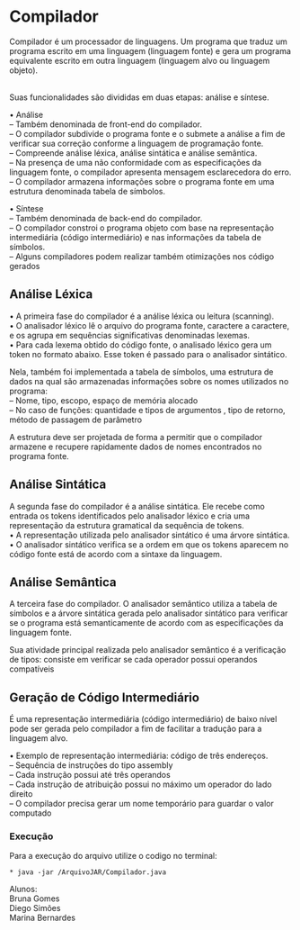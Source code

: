 # Compilador

Compilador é um processador de linguagens. Um programa que traduz um programa escrito em uma linguagem (linguagem fonte) e gera um programa equivalente escrito em outra linguagem (linguagem alvo ou linguagem objeto). <br /> <br />

Suas funcionalidades são divididas em duas etapas: análise e síntese. <br />

• Análise <br />
– Também denominada de front-end do compilador. <br />
– O compilador subdivide o programa fonte e o submete a análise a fim de verificar sua correção conforme a linguagem de programação fonte. <br />
– Compreende análise léxica, análise sintática e análise semântica.  <br />
– Na presença de uma não conformidade com as especificações da linguagem fonte, o compilador apresenta mensagem esclarecedora do erro. <br />
– O compilador armazena informações sobre o programa fonte em uma estrutura denominada tabela de símbolos. <br />

• Síntese <br />
– Também denominada de back-end do compilador. <br />
– O compilador constroi o programa objeto com base na representação intermediária (código intermediário) e nas informações da tabela de símbolos. <br />
– Alguns compiladores podem realizar também otimizações nos código gerados <br />

## Análise Léxica

• A primeira fase do compilador é a análise léxica ou leitura (scanning). <br />
• O analisador léxico lê o arquivo do programa fonte, caractere a caractere, e os agrupa em sequências significativas denominadas lexemas. <br />
• Para cada lexema obtido do código fonte, o analisado léxico gera um token no formato abaixo. Esse token é passado para o analisador sintático. <br />

Nela, também foi implementada a tabela de símbolos, uma estrutura de dados na qual são armazenadas informações sobre os nomes utilizados no programa: <br />
– Nome, tipo, escopo, espaço de memória alocado <br />
– No caso de funções: quantidade e tipos de argumentos , tipo de retorno, método de passagem de parâmetro <br />

A estrutura deve ser projetada de forma a permitir que o compilador armazene e recupere rapidamente dados de nomes encontrados no programa fonte. <br />

## Análise Sintática

A segunda fase do compilador é a análise sintática. Ele recebe como entrada os tokens identificados pelo analisador léxico e cria uma representação da estrutura gramatical da sequência de tokens. <br />
• A representação utilizada pelo analisador sintático é uma árvore sintática. <br />
• O analisador sintático verifica se a ordem em que os tokens aparecem no código fonte está de acordo com a sintaxe da linguagem. <br />

## Análise Semântica

A terceira fase do compilador. O analisador semântico utiliza a tabela de símbolos e a árvore sintática gerada pelo analisador sintático para verificar se o programa está semanticamente de acordo com as especificações da linguagem fonte. <br />

Sua atividade principal realizada pelo analisador semântico é a verificação de tipos: consiste em verificar se cada operador possui operandos compatíveis <br />

## Geração de Código Intermediário
É uma representação intermediária (código intermediário) de baixo nível pode ser gerada pelo compilador a fim de facilitar a tradução para a linguagem alvo. <br />

• Exemplo de representação intermediária: código de três endereços. <br />
– Sequência de instruções do tipo assembly <br />
– Cada instrução possui até três operandos <br />
– Cada instrução de atribuição possui no máximo um operador do lado direito <br />
– O compilador precisa gerar um nome temporário para guardar o valor computado <br />


### Execução
Para a execução do arquivo utilize o codigo no terminal:

```* java -jar /ArquivoJAR/Compilador.java```

Alunos: <br />
Bruna Gomes <br />
Diego Simões <br />
Marina Bernardes <br />

